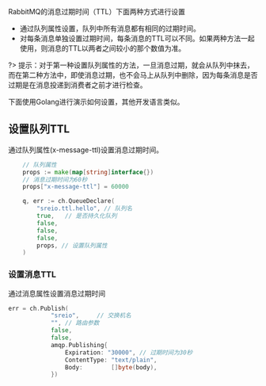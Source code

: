 RabbitMQ的消息过期时间（TTL）下面两种方式进行设置

- 通过队列属性设置，队列中所有消息都有相同的过期时间。
- 对每条消息单独设置过期时间，每条消息的TTL可以不同。如果两种方法一起使用，则消息的TTL以两者之间较小的那个数值为准。

?> 提示：对于第一种设置队列属性的方法，一旦消息过期，就会从队列中抹去，而在第二种方法中，即使消息过期，也不会马上从队列中删除，因为每条消息是否过期是在消息投递到消费者之前才进行检查。

下面使用Golang进行演示如何设置，其他开发语言类似。

## 设置队列TTL
通过队列属性(x-message-ttl)设置消息过期时间。

```go
    // 队列属性
    props := make(map[string]interface{})
    // 消息过期时间为60秒
    props["x-message-ttl"] = 60000

    q, err := ch.QueueDeclare(
        "sreio.ttl.hello", // 队列名
        true,   // 是否持久化队列
        false,
        false,
        false,
        props, // 设置队列属性
    )
```

### 设置消息TTL
通过消息属性设置消息过期时间
```go
err = ch.Publish(
            "sreio",     // 交换机名
            "", // 路由参数
            false,
            false,
            amqp.Publishing{
                Expiration: "30000", // 过期时间为30秒
                ContentType: "text/plain",
                Body:        []byte(body),
            })
```